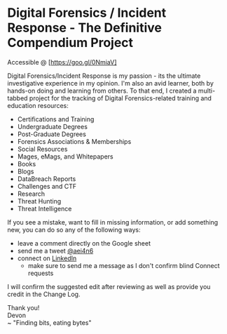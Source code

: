 # Digital Forensics / Incident Response - The Definitive Compendium Project

Accessible @ [https://goo.gl/0NmiaV]

Digital Forensics/Incident Response is my passion - its the ultimate investigative experience in my opinion. I'm also an avid learner, both by hands-on doing and learning from others. To that end, I created a multi-tabbed project for the tracking of Digital Forensics-related training and education resources:

  - Certifications and Training
  - Undergraduate Degrees
  - Post-Graduate Degrees
  - Forensics Associations & Memberships
  - Social Resources
  - Mages, eMags, and Whitepapers
  - Books
  - Blogs
  - DataBreach Reports
  - Challenges and CTF
  - Research
  - Threat Hunting
  - Threat Intelligence
  
If you see a mistake, want to fill in missing information, or add something new, you can do so any of the following ways:

  - leave a comment directly on the Google sheet
  - send me a tweet [@aei4n6](https://twitter.com/aei4n6 "@aei4n6")
  - connect on [LinkedIn](https://www.linkedin.com/in/devonackerman "LinkedIn")
    - make sure to send me a message as I don't confirm blind Connect requests

I will confirm the suggested edit after reviewing as well as provide you credit in the Change Log.

Thank you!  
Devon  
~ "Finding bits, eating bytes"
